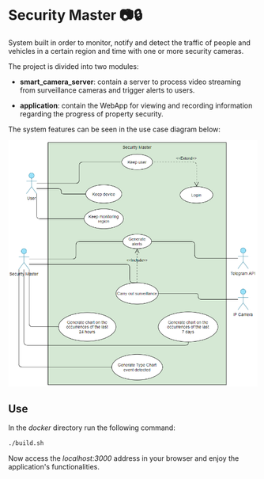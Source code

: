# Security Master 📷🔒

System built in order to monitor, notify and detect the traffic of people and vehicles in a certain region and time with one or more security cameras.

The project is divided into two modules:

- **smart_camera_server**: contain a server to process video streaming from surveillance cameras and trigger alerts to users.

- **application**: contain the WebApp for viewing and recording information regarding the progress of property security.

The system features can be seen in the use case diagram below:

<img src="https://github.com/rafaelscariot/security-master/blob/master/resources/usecases.png" />

## Use
In the *docker* directory run the following command:
```bash
./build.sh
```

Now access the *localhost:3000* address in your browser and enjoy the application's functionalities.
